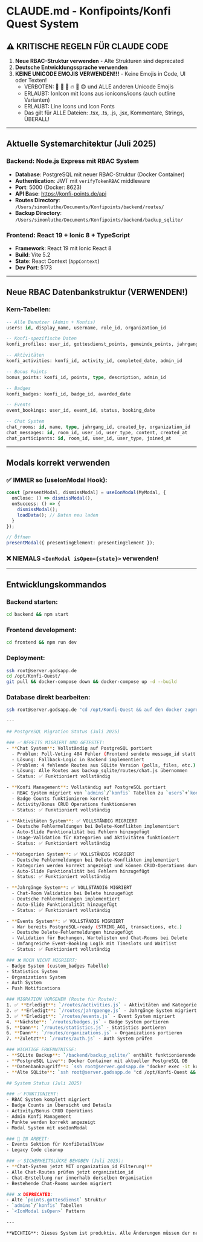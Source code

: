 # CLAUDE.md - Konfipoints/Konfi Quest System

## ⚠️ KRITISCHE REGELN FÜR CLAUDE CODE

1. **Neue RBAC-Struktur verwenden** - Alte Strukturen sind deprecated
2. **Deutsche Entwicklungssprache verwenden**
3. **KEINE UNICODE EMOJIS VERWENDEN!!!** - Keine Emojis in Code, UI oder Texten!
   - VERBOTEN: 👋 🎯 🚀 🔥 💖 😊 und ALLE anderen Unicode Emojis
   - ERLAUBT: IonIcon mit Icons aus ionicons/icons (auch outline Varianten)
   - ERLAUBT: Line Icons und Icon Fonts
   - Das gilt für ALLE Dateien: .tsx, .ts, .js, .jsx, Kommentare, Strings, ÜBERALL!

---

## Aktuelle Systemarchitektur (Juli 2025)

### Backend: Node.js Express mit RBAC System
- **Database**: PostgreSQL mit neuer RBAC-Struktur (Docker Container)
- **Authentication**: JWT mit `verifyTokenRBAC` middleware
- **Port**: 5000 (Docker: 8623)
- **API Base**: https://konfi-points.de/api
- **Routes Directory**: `/Users/simonluthe/Documents/Konfipoints/backend/routes/`
- **Backup Directory**: `/Users/simonluthe/Documents/Konfipoints/backend/backup_sqlite/`

### Frontend: React 19 + Ionic 8 + TypeScript
- **Framework**: React 19 mit Ionic React 8
- **Build**: Vite 5.2 
- **State**: React Context (`AppContext`)
- **Dev Port**: 5173

---

## Neue RBAC Datenbankstruktur (VERWENDEN!)

### Kern-Tabellen:
```sql
-- Alle Benutzer (Admin + Konfis)
users: id, display_name, username, role_id, organization_id

-- Konfi-spezifische Daten
konfi_profiles: user_id, gottesdienst_points, gemeinde_points, jahrgang_id

-- Aktivitäten
konfi_activities: konfi_id, activity_id, completed_date, admin_id

-- Bonus Points
bonus_points: konfi_id, points, type, description, admin_id

-- Badges
konfi_badges: konfi_id, badge_id, awarded_date

-- Events
event_bookings: user_id, event_id, status, booking_date

-- Chat System
chat_rooms: id, name, type, jahrgang_id, created_by, organization_id
chat_messages: id, room_id, user_id, user_type, content, created_at
chat_participants: id, room_id, user_id, user_type, joined_at
```

---

## Modals korrekt verwenden

### ✅ IMMER so (useIonModal Hook):
```typescript
const [presentModal, dismissModal] = useIonModal(MyModal, {
  onClose: () => dismissModal(),
  onSuccess: () => { 
    dismissModal(); 
    loadData(); // Daten neu laden
  }
});

// Öffnen
presentModal({ presentingElement: presentingElement });
```

### ❌ NIEMALS `<IonModal isOpen={state}>` verwenden!

---

## Entwicklungskommandos

### Backend starten:
```bash
cd backend && npm start
```

### Frontend development:
```bash
cd frontend && npm run dev
```

### Deployment:
```bash
ssh root@server.godsapp.de
cd /opt/Konfi-Quest/
git pull && docker-compose down && docker-compose up -d --build
```

### Database direkt bearbeiten:
```bash
ssh root@server.godsapp.de "cd /opt/Konfi-Quest && auf den docker zugreifen für psotgres```

---

## PostgreSQL Migration Status (Juli 2025)

### ✅ BEREITS MIGRIERT UND GETESTET:
- **Chat System**: Vollständig auf PostgreSQL portiert
  - Problem: Poll-Voting 404 Fehler (Frontend sendete message_id statt poll_id)
  - Lösung: Fallback-Logic in Backend implementiert
  - Problem: 4 fehlende Routes aus SQLite Version (polls, files, etc.)
  - Lösung: Alle Routes aus backup_sqlite/routes/chat.js übernommen
  - Status: ✅ Funktioniert vollständig

- **Konfi Management**: Vollständig auf PostgreSQL portiert  
  - RBAC System migriert von `admins`/`konfis` Tabellen zu `users`+`konfi_profiles`
  - Badge Counts funktionieren korrekt
  - Activity/Bonus CRUD Operations funktionieren
  - Status: ✅ Funktioniert vollständig

- **Aktivitäten System**: ✅ VOLLSTÄNDIG MIGRIERT
  - Deutsche Fehlermeldungen bei Delete-Konflikten implementiert
  - Auto-Slide Funktionalität bei Fehlern hinzugefügt  
  - Usage-Validation für Kategorien und Aktivitäten funktioniert
  - Status: ✅ Funktioniert vollständig

- **Kategorien System**: ✅ VOLLSTÄNDIG MIGRIERT
  - Deutsche Fehlermeldungen bei Delete-Konflikten implementiert
  - Kategorien werden korrekt angezeigt und können CRUD-Operations durchführen
  - Auto-Slide Funktionalität bei Fehlern hinzugefügt
  - Status: ✅ Funktioniert vollständig

- **Jahrgänge System**: ✅ VOLLSTÄNDIG MIGRIERT
  - Chat-Room Validation bei Delete hinzugefügt
  - Deutsche Fehlermeldungen implementiert
  - Auto-Slide Funktionalität hinzugefügt
  - Status: ✅ Funktioniert vollständig

- **Events System**: ✅ VOLLSTÄNDIG MIGRIERT
  - War bereits PostgreSQL-ready (STRING_AGG, transactions, etc.)
  - Deutsche Delete-Fehlermeldungen hinzugefügt
  - Validation für Buchungen, Wartelisten und Chat-Rooms bei Delete
  - Umfangreiche Event-Booking Logik mit Timeslots und Waitlist
  - Status: ✅ Funktioniert vollständig

### ❌ NOCH NICHT MIGRIERT:
- Badge System (custom_badges Tabelle)
- Statistics System  
- Organizations System
- Auth System
- Push Notifications

### MIGRATION VORGEHEN (Route für Route):
1. ✅ **Erledigt**: `/routes/activities.js` - Aktivitäten und Kategorien migriert
2. ✅ **Erledigt**: `/routes/jahrgaenge.js` - Jahrgänge System migriert  
3. ✅ **Erledigt**: `/routes/events.js` - Event System migriert
4. **Nächste**: `/routes/badges.js` - Badge System portieren  
5. **Dann**: `/routes/statistics.js` - Statistics portieren
6. **Dann**: `/routes/organizations.js` - Organizations portieren
7. **Zuletzt**: `/routes/auth.js` - Auth System prüfen

### WICHTIGE ERKENNTNISSE:
- **SQLite Backup**: `/backend/backup_sqlite/` enthält funktionierende SQLite Version
- **PostgreSQL Live**: Docker Container mit aktueller PostgreSQL DB
- **Datenbankzugriff**: `ssh root@server.godsapp.de "docker exec -it konfi-quest-db-1 psql -U konfi_user -d konfi_db"`
- **Alte SQLite**: `ssh root@server.godsapp.de "cd /opt/Konfi-Quest && sqlite3 data/konfi.db"` (NUR als Referenz!)

## System Status (Juli 2025)

### ✅ FUNKTIONIERT:
- RBAC System komplett migriert
- Badge Counts in Übersicht und Details
- Activity/Bonus CRUD Operations
- Admin Konfi Management
- Punkte werden korrekt angezeigt
- Modal System mit useIonModal

### 🔄 IN ARBEIT:
- Events Sektion für KonfiDetailView
- Legacy Code cleanup

### ✅ SICHERHEITSLÜCKE BEHOBEN (Juli 2025):
- **Chat-System jetzt MIT organization_id Filterung!**
- Alle Chat-Routes prüfen jetzt organization_id
- Chat-Erstellung nur innerhalb derselben Organisation
- Bestehende Chat-Rooms wurden migriert

### ❌ DEPRECATED:
- Alte `points.gottesdienst` Struktur
- `admins`/`konfis` Tabellen
- `<IonModal isOpen>` Pattern

---

**WICHTIG**: Dieses System ist produktiv. Alle Änderungen müssen der neuen RBAC-Struktur folgen!